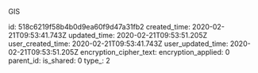 GIS

id: 518c6219f58b4b0d9ea60f9d47a31fb2
created_time: 2020-02-21T09:53:41.743Z
updated_time: 2020-02-21T09:53:51.205Z
user_created_time: 2020-02-21T09:53:41.743Z
user_updated_time: 2020-02-21T09:53:51.205Z
encryption_cipher_text: 
encryption_applied: 0
parent_id: 
is_shared: 0
type_: 2